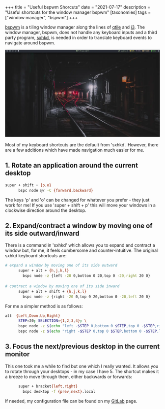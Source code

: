 +++
title = "Useful bspwm Shorcuts"
date = "2021-07-17"
description = "Useful shortcuts for the window manager bspwm"
[taxonomies]
tags = ["window manager", "bspwm"]
+++

[bspwm](https://github.com/baskerville/bspwm) is a tiling window manager along the lines of [qtile](https://dajhub.co.uk/2021/07/03/Qtile-in-Manjaro.html) and [i3](https://i3wm.org).  The window manager, bspwm, does not handle any keyboard inputs and a third party program, [sxhkd](https://github.com/baskerville/sxhkd), is needed in order to translate keyboard events to navigate around bspwm.


![bspwm](bspwm.webp)

Most of my keyboard shortcuts are the default from 'sxhkd'.  However, there are a few additions which have made navigation much easier for me.

## 1. Rotate an application around the current desktop
      
```bash
super + shift + {p,o}
      bspc node @/ -C {forward,backward}
```
The keys 'p' and 'o' can be changed for whatever you prefer - they just work for me!  If you use 'super + shift + p' this will move your windows in a clockwise direction around the desktop.

## 2. Expand/contract a window by moving one of its side outward/inward
There is a command in 'sxhkd' which allows you to expand and contract a window but, for me, it feels cumbersome and counter-intuitive.  The original sxhkd keyboard shortcuts are:

```bash
# expand a window by moving one of its side outward
      super + alt + {h,j,k,l}
      	bspc node -z {left -20 0,bottom 0 20,top 0 -20,right 20 0}

# contract a window by moving one of its side inward
      super + alt + shift + {h,j,k,l}
      	bspc node -z {right -20 0,top 0 20,bottom 0 -20,left 20 0}
```

For me a simpler method is as follows:

```bash
alt  {Left,Down,Up,Right}
      STEP=20; SELECTION={1,2,3,4}; \
      bspc node -z $(echo "left -$STEP 0,bottom 0 $STEP,top 0 -$STEP,right $STEP 0" | cut -d',' -f$SELECTION) || \
      bspc node -z $(echo "right -$STEP 0,top 0 $STEP,bottom 0 -$STEP,left $STEP 0" | cut -d',' -f$SELECTION)
```

## 3. Focus the next/previous desktop in the current monitor
This one took me a while to find but one which I really wanted.  It allows you to rotate through your desktops - in my case I have 5.  The shortcut makes it a breeze to move through them, either backwards or forwards:

```bash
      super + bracket{left,right}
      	bspc desktop -f {prev,next}.local
```

If needed, my configuration file can be found on my [GitLab](https://gitlab.com/dajhub/bspwm/-/blob/main/.config/sxhkd/sxhkdrc?ref_type=heads) page.
